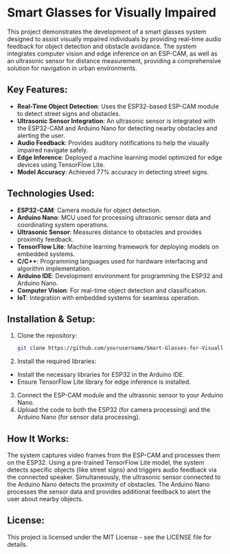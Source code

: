 # Smart Glasses for Visually Impaired

This project demonstrates the development of a smart glasses system designed to assist visually impaired individuals by providing real-time audio feedback for object detection and obstacle avoidance. The system integrates computer vision and edge inference on an ESP-CAM, as well as an ultrasonic sensor for distance measurement, providing a comprehensive solution for navigation in urban environments.

## Key Features:
- **Real-Time Object Detection**: Uses the ESP32-based ESP-CAM module to detect street signs and obstacles.
- **Ultrasonic Sensor Integration**: An ultrasonic sensor is integrated with the ESP32-CAM and Arduino Nano for detecting nearby obstacles and alerting the user.
- **Audio Feedback**: Provides auditory notifications to help the visually impaired navigate safely.
- **Edge Inference**: Deployed a machine learning model optimized for edge devices using TensorFlow Lite.
- **Model Accuracy**: Achieved 77% accuracy in detecting street signs.

## Technologies Used:
- **ESP32-CAM**: Camera module for object detection.
- **Arduino Nano**: MCU used for processing ultrasonic sensor data and coordinating system operations.
- **Ultrasonic Sensor**: Measures distance to obstacles and provides proximity feedback.
- **TensorFlow Lite**: Machine learning framework for deploying models on embedded systems.
- **C/C++**: Programming languages used for hardware interfacing and algorithm implementation.
- **Arduino IDE**: Development environment for programming the ESP32 and Arduino Nano.
- **Computer Vision**: For real-time object detection and classification.
- **IoT**: Integration with embedded systems for seamless operation.

## Installation & Setup:
1. Clone the repository:
   ```bash
   git clone https://github.com/yourusername/Smart-Glasses-for-Visually-Impaired.git
   ```

2. Install the required libraries:
  - Install the necessary libraries for ESP32 in the Arduino IDE.
  - Ensure TensorFlow Lite library for edge inference is installed.
3. Connect the ESP-CAM module and the ultrasonic sensor to your Arduino Nano.
4. Upload the code to both the ESP32 (for camera processing) and the Arduino Nano (for sensor data processing).

## How It Works:
The system captures video frames from the ESP-CAM and processes them on the ESP32. Using a pre-trained TensorFlow Lite model, the system detects specific objects (like street signs) and triggers audio feedback via the connected speaker. Simultaneously, the ultrasonic sensor connected to the Arduino Nano detects the proximity of obstacles. The Arduino Nano processes the sensor data and provides additional feedback to alert the user about nearby objects.

## License:
This project is licensed under the MIT License - see the LICENSE file for details.

